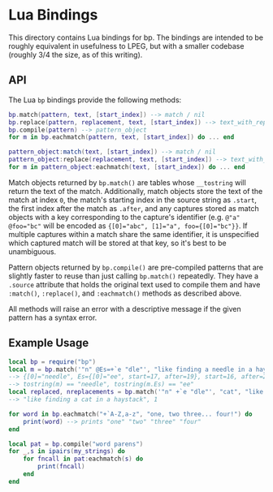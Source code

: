 # Lua Bindings

This directory contains Lua bindings for bp. The bindings are intended to be
roughly equivalent in usefulness to LPEG, but with a smaller codebase (roughly
3/4 the size, as of this writing).

## API

The Lua `bp` bindings provide the following methods:

```lua
bp.match(pattern, text, [start_index]) --> match / nil
bp.replace(pattern, replacement, text, [start_index]) --> text_with_replacements, num_replacements
bp.compile(pattern) --> pattern_object
for m in bp.eachmatch(pattern, text, [start_index]) do ... end

pattern_object:match(text, [start_index]) --> match / nil
pattern_object:replace(replacement, text, [start_index]) --> text_with_replacements, num_replacements
for m in pattern_object:eachmatch(text, [start_index]) do ... end
```

Match objects returned by `bp.match()` are tables whose `__tostring` will
return the text of the match. Additionally, match objects store the text of the
match at index `0`, the match's starting index in the source string as
`.start`, the first index after the match as `.after`, and any captures stored
as match objects with a key corresponding to the capture's identifier (e.g.
`@"a" @foo="bc"` will be encoded as `{[0]="abc", [1]="a", foo={[0]="bc"}}`. If
multiple captures within a match share the same identifier, it is unspecified
which captured match will be stored at that key, so it's best to be
unambiguous.

Pattern objects returned by `bp.compile()` are pre-compiled patterns that are
slightly faster to reuse than just calling `bp.match()` repeatedly. They have a
`.source` attribute that holds the original text used to compile them and have
`:match()`, `:replace()`, and `:eachmatch()` methods as described above.

All methods will raise an error with a descriptive message if the given pattern
has a syntax error.

## Example Usage

```lua
local bp = require("bp")
local m = bp.match('"n" @Es=+`e "dle"', "like finding a needle in a haystack")
--> {[0]="needle", Es={[0]="ee", start=17, after=19}, start=16, after=22}
--> tostring(m) == "needle", tostring(m.Es) == "ee"
local replaced, nreplacements = bp.match('"n" +`e "dle"', "cat", "like finding a needle in a haystack")
--> "like finding a cat in a haystack", 1

for word in bp.eachmatch("+`A-Z,a-z", "one, two three... four!") do
    print(word) --> prints "one" "two" "three" "four"
end

local pat = bp.compile("word parens")
for _,s in ipairs(my_strings) do
    for fncall in pat:eachmatch(s) do
        print(fncall)
    end
end
```
